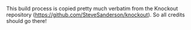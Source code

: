 This build process is copied pretty much verbatim from the Knockout repository (https://github.com/SteveSanderson/knockout). So all credits should go there! 
